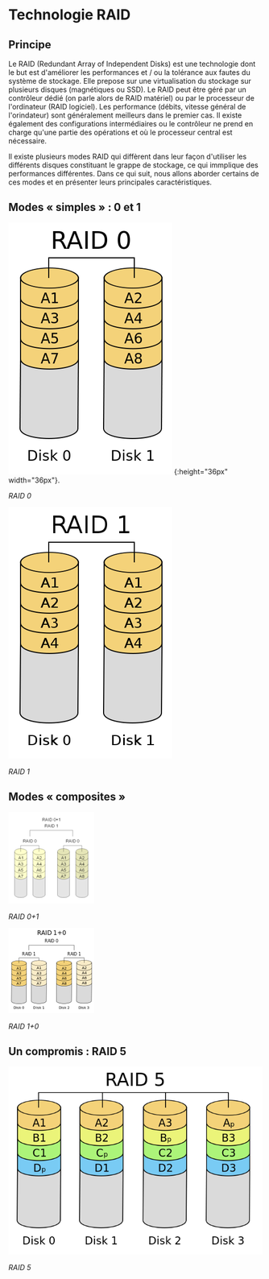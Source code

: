# Technologie RAID

## Principe

Le RAID (Redundant Array of Independent Disks) est une technologie dont le but est d'améliorer les performances et / ou la tolérance aux fautes du système de stockage. Elle prepose sur une virtualisation du stockage sur plusieurs disques (magnétiques ou SSD). Le RAID peut être géré par un contrôleur dédié (on parle alors de RAID matériel) ou par le processeur de l'ordinateur (RAID logiciel). Les performance (débits, vitesse général de l'orindateur) sont généralement meilleurs dans le premier cas. Il existe également des  configurations intermédiaires ou le contrôleur ne prend en charge qu'une partie des opérations et où le processeur central est nécessaire.

Il existe plusieurs modes RAID qui diffèrent dans leur façon d'utiliser les différents disques constituant le grappe de stockage, ce qui immplique des performances différentes. Dans ce qui suit, nous allons aborder certains de ces modes et en présenter leurs principales caractéristiques.

## Modes « simples » : 0 et 1

![](figures/raid0.png) {:height="36px" width="36px"}.

*RAID 0*

![](figures/raid1.png) 

*RAID 1*

## Modes « composites »

![](figures/raid0p1.png) 

*RAID 0+1*

![](figures/raid1p0.png) 

*RAID 1+0*


## Un compromis : RAID 5

![](figures/raid5.png) 


*RAID 5*
